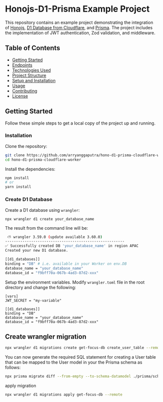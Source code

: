 # Honojs-D1-Prisma Example Project

This repository contains an example project demonstrating the integration of [Honojs](https://hono.dev/), [D1 Database from Cloudflare](https://developers.cloudflare.com/d1/), and [Prisma](https://www.prisma.io/). The project includes the implementation of JWT authentication, Zod validation, and middleware.

## Table of Contents

- [Getting Started](#getting-started)
- [Endpoints](#endpoints)
- [Technologies Used](#technologies-used)
- [Project Structure](#project-structure)
- [Setup and Installation](#setup-and-installation)
- [Usage](#usage)
- [Contributing](#contributing)
- [License](#license)

## Getting Started

Follow these simple steps to get a local copy of the project up and running.

### Installation

Clone the repository:

```bash
git clone https://github.com/arryanggaputra/hono-d1-prisma-cloudflare-worker.git
cd hono-d1-prisma-cloudflare-worker
```

Install the dependencies:

```bash
npm install
# or
yarn install

```

### Create D1 Database

Create a D1 database using `wrangler`:

```
npx wrangler d1 create your_database_name
```

The result from the command line will be:

```bash
 ⛅️ wrangler 3.59.0 (update available 3.60.0)
-------------------------------------------------------
✅ Successfully created DB 'your_database_name' in region APAC
Created your new D1 database.

[[d1_databases]]
binding = "DB" # i.e. available in your Worker on env.DB
database_name = "your_database_name"
database_id = "f9bff70a-067b-4ad3-87d2-xxx"

```

Setup the environment variables. Modify `wrangler.toml` file in the root directory and change the following:

```
[vars]
JWT_SECRET = "my-variable"

[[d1_databases]]
binding = "DB"
database_name = "your_database_name"
database_id = "f9bff70a-067b-4ad3-87d2-xxx"
```

## Create wrangler migration

```bash
npx wrangler d1 migrations create get-focus-db create_user_table --remote
```

You can now generate the required SQL statement for creating a User table that can be mapped to the User model in your the Prisma schema as follows:

```bash
npx prisma migrate diff --from-empty --to-schema-datamodel ./prisma/schema.prisma --script --output migrations/0001_create_user_table.sql
```

apply migration

```bash
npx wrangler d1 migrations apply get-focus-db --remote
```
